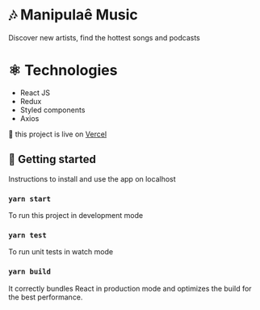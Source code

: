 # :notes: Manipulaê Music

Discover new artists, find the hottest songs and podcasts

# ⚛️ Technologies
- React JS
- Redux
- Styled components
- Axios

🔴 this project is live on [Vercel](https://manipulae-music-psi.vercel.app/)

## 🚀 Getting started

Instructions to install and use the app on localhost

### `yarn start`
To run this project in development mode

### `yarn test`
To run unit tests in watch mode


### `yarn build`
It correctly bundles React in production mode and optimizes the build for the best performance.




